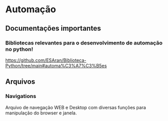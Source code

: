 # Automação
## Documentações importantes
### Bibliotecas relevantes para o desenvolvimento de automação no python!
https://github.com/ESAran/Biblioteca-Python/tree/main#automa%C3%A7%C3%B5es

## Arquivos

### Navigations
Arquivo de navegação WEB e Desktop com diversas funções para manipulação do browser e janela.
